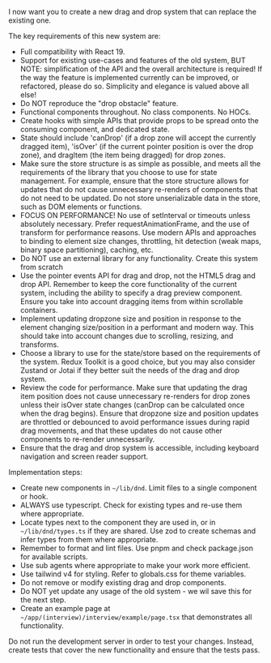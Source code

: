 I now want you to create a new drag and drop system that can replace the existing one.

The key requirements of this new system are:

- Full compatibility with React 19.
- Support for existing use-cases and features of the old system, BUT NOTE: simplification of the API and the overall architecture is required! If the way the feature is implemented currently can be improved, or refactored, please do so. Simplicity and elegance is valued above all else!
- Do NOT reproduce the "drop obstacle" feature.
- Functional components throughout. No class components. No HOCs.
- Create hooks with simple APIs that provide props to be spread onto the consuming component, and dedicated state.
- State should include 'canDrop' (if a drop zone will accept the currently dragged item), 'isOver' (if the current pointer position is over the drop zone), and dragItem (the item being dragged) for drop zones.
- Make sure the store structure is as simple as possible, and meets all the requirements of the library that you choose to use for state management. For example, ensure that the store structure allows for updates that do not cause unnecessary re-renders of components that do not need to be updated. Do not store unserializable data in the store, such as DOM elements or functions.
- FOCUS ON PERFORMANCE! No use of setInterval or timeouts unless absolutely necessary. Prefer requestAnimationFrame, and the use of transform for performance reasons. Use modern APIs and approaches to binding to element size changes, throttling, hit detection (weak maps, binary space partitioning), caching, etc.
- Do NOT use an external library for any functionality. Create this system from scratch
- Use the pointer events API for drag and drop, not the HTML5 drag and drop API. Remember to keep the core functionality of the current system, including the ability to specify a drag preview component. Ensure you take into account dragging items from within scrollable containers.
- Implement updating dropzone size and position in response to the element changing size/position in a performant and modern way. This should take into account changes due to scrolling, resizing, and transforms.
- Choose a library to use for the state/store based on the requirements of the system. Redux Toolkit is a good choice, but you may also consider Zustand or Jotai if they better suit the needs of the drag and drop system.
- Review the code for performance. Make sure that updating the drag item position does not cause unnecessary re-renders for drop zones unless their isOver state changes (canDrop can be calculated once when the drag begins). Ensure that dropzone size and position updates are throttled or debounced to avoid performance issues during rapid drag movements, and that these updates do not cause other components to re-render unnecessarily.
- Ensure that the drag and drop system is accessible, including keyboard navigation and screen reader support.

Implementation steps:

- Create new components in `~/lib/dnd`. Limit files to a single component or hook.
- ALWAYS use typescript. Check for existing types and re-use them where appropriate.
- Locate types next to the component they are used in, or in `~/lib/dnd/types.ts` if they are shared. Use zod to create schemas and infer types from them where appropriate.
- Remember to format and lint files. Use pnpm and check package.json for available scripts.
- Use sub agents where appropriate to make your work more efficient.
- Use tailwind v4 for styling. Refer to globals.css for theme variables.
- Do not remove or modify existing drag and drop components.
- Do NOT yet update any usage of the old system - we wil save this for the next step.
- Create an example page at `~/app/(interview)/interview/example/page.tsx` that demonstrates all functionality.

Do not run the development server in order to test your changes. Instead, create tests that cover the new functionality and ensure that the tests pass.
